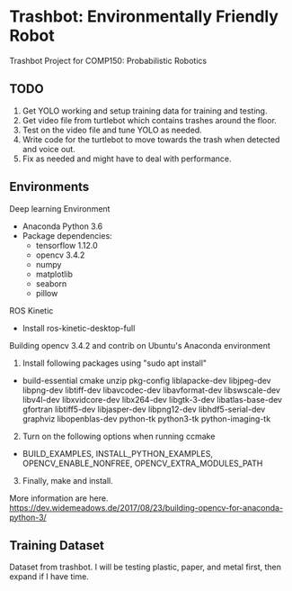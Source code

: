 # Trashbot: Environmentally Friendly Robot
Trashbot Project for COMP150: Probabilistic Robotics

## TODO
1. Get YOLO working and setup training data for training and testing.
2. Get video file from turtlebot which contains trashes around the floor.
3. Test on the video file and tune YOLO as needed.
4. Write code for the turtlebot to move towards the trash when detected and voice out.
5. Fix as needed and might have to deal with performance.

## Environments
Deep learning Environment
  - Anaconda Python 3.6
  - Package dependencies:
    - tensorflow 1.12.0
    - opencv 3.4.2
    - numpy
    - matplotlib
    - seaborn
    - pillow

ROS Kinetic
  - Install ros-kinetic-desktop-full

Building opencv 3.4.2 and contrib on Ubuntu's Anaconda environment
1. Install following packages using "sudo apt install"
  - build-essential cmake unzip pkg-config liblapacke-dev libjpeg-dev libpng-dev libtiff-dev libavcodec-dev libavformat-dev libswscale-dev libv4l-dev libxvidcore-dev libx264-dev libgtk-3-dev libatlas-base-dev gfortran libtiff5-dev libjasper-dev libpng12-dev libhdf5-serial-dev graphviz libopenblas-dev python-tk python3-tk python-imaging-tk
2. Turn on the following options when running ccmake
  - BUILD_EXAMPLES, INSTALL_PYTHON_EXAMPLES, OPENCV_ENABLE_NONFREE, OPENCV_EXTRA_MODULES_PATH
3. Finally, make and install.

More information are here.
https://dev.widemeadows.de/2017/08/23/building-opencv-for-anaconda-python-3/

## Training Dataset
Dataset from trashbot.
I will be testing plastic, paper, and metal first, then expand if I have time.
